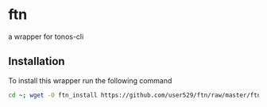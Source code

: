 # ftn
a wrapper for tonos-cli

## Installation
To install this wrapper run the following command
```sh
cd ~; wget -O ftn_install https://github.com/user529/ftn/raw/master/ftn_install.sh; chmod 744 ./ftn_install; bash ./ftn_install
```